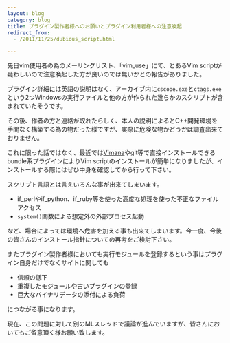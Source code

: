 ```yaml
---
layout: blog
category: blog
title: プラグイン製作者様へのお願いとプラグイン利用者様への注意喚起
redirect_from:
  - /2011/11/25/dubious_script.html

---
```


先日vim使用者の為のメーリングリスト、「vim\_use」にて、とあるVim scriptが疑わしいので注意喚起した方が良いのでは無いかとの報告がありました。

プラグイン詳細には英語の説明はなく、アーカイブ内に`cscope.exe`と`ctags.exe`という2つWindowsの実行ファイルと他の方が作られた幾らかのスクリプトが含まれていたそうです。

その後、作者の方と連絡が取れたらしく、本人の説明によるとC++開発環境を手間なく構築する為の物だった様ですが、実際に危険な物かどうかは調査出来ておりません。

これに限った話ではなく、最近では[Vimana](http://search.cpan.org/dist/Vimana/)やgit等で直接インストールできるbundle系プラグインによりVim scriptのインストールが簡単になりましたが、インストールする際にはぜひ中身を確認してから行って下さい。

スクリプト言語とは言えいろんな事が出来てしまいます。

- if\_perlやif\_python、if\_ruby等を使った高度な処理を使った不正なファイルアクセス
- `system()`関数による想定外の外部プロセス起動

など、場合によっては環境へ危害を加える事も出来てしまいます。今一度、今後の皆さんのインストール指針についての再考をご検討下さい。

またプラグイン製作者様においても実行モジュールを登録するという事はプラグイン自身だけでなくサイトに関しても

- 信頼の低下
- 重複したモジュールや古いプラグインの登録
- 巨大なバイナリデータの添付による負荷

につながる事になります。

現在、この問題に対して別のMLスレッドで議論が進んでいますが、皆さんにおいてもご留意頂く様お願い致します。
